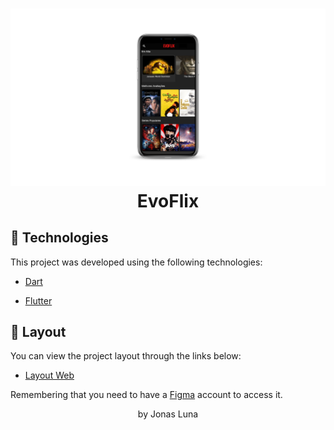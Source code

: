 <h1  align="center">

<img  alt="EvoFlix"  title="EvoFlix"  src="https://github.com/Jonaslunafreitas/EvoFlix-Evo-Systems/blob/master/Design%20sem%20nome%20(4).png" />
                                       EvoFlix
</h1>

## 🧪 Technologies

  

This project was developed using the following technologies:



- [Dart](https://dart.dev)

- [Flutter](https://flutter.dev/?gclid=Cj0KCQjwidSWBhDdARIsAIoTVb2bI6BOjmXOORNHle32uBwciW2gP0LeS4Lfy7WXB2ziys-tv6QcgccaAn-JEALw_wcB&gclsrc=aw.ds)

    

## 🔖 Layout

  

You can view the project layout through the links below:

  

- [Layout Web](https://www.figma.com/file/7Hd582Qf1cgdmIyZhGM63E/EvoFlix)

  

Remembering that you need to have a [Figma](http://figma.com/) account to access it.


<p align="center"> by Jonas Luna</p>
